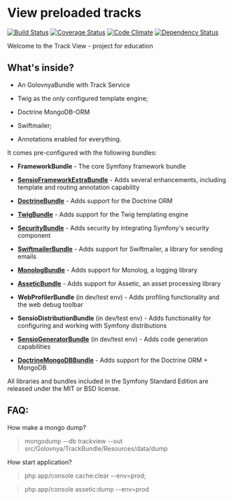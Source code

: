 View preloaded tracks
=====================

[![Build Status](https://travis-ci.org/snsanich/trackView.svg)](https://travis-ci.org/snsanich/trackView)
[![Coverage Status](https://coveralls.io/repos/snsanich/trackView/badge.svg)](https://coveralls.io/r/snsanich/trackView)
[![Code Climate](https://codeclimate.com/repos/54dd411ee30ba06dc4000464/badges/2a8c9637cea7dfa42587/gpa.svg)](https://codeclimate.com/repos/54dd411ee30ba06dc4000464/feed)
[![Dependency Status](https://www.versioneye.com/user/projects/54dd4f17c1bbbd5f82000540/badge.svg?style=flat)](https://www.versioneye.com/user/projects/54dd4f17c1bbbd5f82000540)

Welcome to the Track View - project for education

What's inside?
--------------

  * An GolovnyaBundle with Track Service

  * Twig as the only configured template engine;

  * Doctrine MongoDB-ORM

  * Swiftmailer;

  * Annotations enabled for everything.

It comes pre-configured with the following bundles:

  * **FrameworkBundle** - The core Symfony framework bundle

  * [**SensioFrameworkExtraBundle**][6] - Adds several enhancements, including
    template and routing annotation capability

  * [**DoctrineBundle**][7] - Adds support for the Doctrine ORM

  * [**TwigBundle**][8] - Adds support for the Twig templating engine

  * [**SecurityBundle**][9] - Adds security by integrating Symfony's security
    component

  * [**SwiftmailerBundle**][10] - Adds support for Swiftmailer, a library for
    sending emails

  * [**MonologBundle**][11] - Adds support for Monolog, a logging library

  * [**AsseticBundle**][12] - Adds support for Assetic, an asset processing
    library

  * **WebProfilerBundle** (in dev/test env) - Adds profiling functionality and
    the web debug toolbar

  * **SensioDistributionBundle** (in dev/test env) - Adds functionality for
    configuring and working with Symfony distributions

  * [**SensioGeneratorBundle**][13] (in dev/test env) - Adds code generation
    capabilities

  * [**DoctrineMongoDBBundle**][14] - Adds support for the Doctrine ORM + MongoDB

All libraries and bundles included in the Symfony Standard Edition are
released under the MIT or BSD license.

FAQ:
---

How make a mongo dump?

  >mongodump --db trackview --out src/Golovnya/TrackBundle/Resources/data/dump

How start application?

  >php app/console cache:clear --env=prod;

  >php app/console assetic:dump --env=prod

[6]:  http://symfony.com/doc/2.3/bundles/SensioFrameworkExtraBundle/index.html
[7]:  http://symfony.com/doc/2.3/book/doctrine.html
[8]:  http://symfony.com/doc/2.3/book/templating.html
[9]:  http://symfony.com/doc/2.3/book/security.html
[10]: http://symfony.com/doc/2.3/cookbook/email.html
[11]: http://symfony.com/doc/2.3/cookbook/logging/monolog.html
[12]: http://symfony.com/doc/2.3/cookbook/assetic/asset_management.html
[13]: http://symfony.com/doc/2.3/bundles/SensioGeneratorBundle/index.html
[14]: http://symfony.com/doc/3.0/bundles/DoctrineMongoDBBundle/index.html
